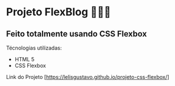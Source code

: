 # Projeto FlexBlog 🧑🏻‍💻
## Feito totalmente usando CSS Flexbox

Técnologias utilizadas:
- HTML 5
- CSS Flexbox

Link do Projeto [https://lelisgustavo.github.io/projeto-css-flexbox/]

